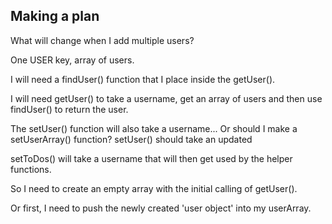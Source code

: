 ## Making a plan

What will change when I add multiple users?

One USER key, array of users.

I will need a findUser() function that I place inside the getUser().

I will need getUser() to take a username, get an array of users and then use findUser() to return the user.

The setUser() function will also take a username...
Or should I make a setUserArray() function?
setUser() should take an updated 

setToDos() will take a username that will then get used by the helper functions.

So I need to create an empty array with the initial calling of getUser().

Or first, I need to push the newly created 'user object' into my userArray.